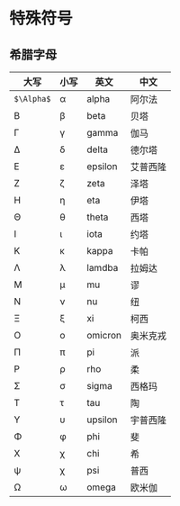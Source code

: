 # 特殊符号

## 希腊字母

| 大写 | 小写 | 英文 | 中文 |
| --- | --- | --- | --- |
| `$\Alpha$` | α | alpha | 阿尔法
| Β | β | beta | 贝塔
| Γ | γ | gamma | 伽马
| Δ | δ | delta | 德尔塔
| Ε | ε | epsilon | 艾普西隆
| Ζ | ζ | zeta | 泽塔
| Η | η | eta | 伊塔
| Θ | θ | theta | 西塔
| Ι | ι | iota | 约塔
| Κ | κ | kappa | 卡帕
| Λ | λ | lamdba | 拉姆达
| Μ | μ | mu | 谬
| Ν | ν | nu | 纽
| Ξ | ξ | xi | 柯西
| Ο | ο | omicron | 奥米克戎
| Π | π | pi | 派
| Ρ | ρ | rho | 柔
| Σ | σ | sigma | 西格玛
| Τ | τ | tau | 陶
| Υ | υ | upsilon | 宇普西隆
| Φ | φ | phi | 斐
| Χ | χ | chi | 希
| ψ | χ | psi | 普西
| Ω | ω | omega | 欧米伽
